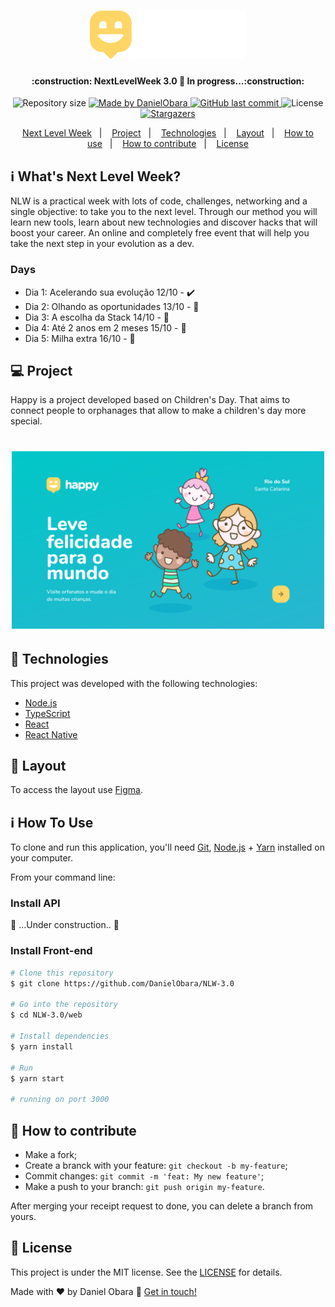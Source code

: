 <h1 align="center">
    <img alt="NextLevelWeek" title="#NextLevelWeek" src=".github/logo.svg" width="250px" />
</h1>

<h4 align="center"> 
	:construction: NextLevelWeek 3.0 🚀 In progress...:construction:
</h4>
<p align="center">	
  <img alt="Repository size" src="https://img.shields.io/github/repo-size/DanielObara/NLW-3.0">
	
  <a href="https://www.linkedin.com/in/danielobara/">
    <img alt="Made by DanielObara" src="https://img.shields.io/badge/made%20by-DanielObara-%2304D361">
  </a>
  
  <a href="https://github.com/DanielObara/NLW-3.0/commits/master">
    <img alt="GitHub last commit" src="https://img.shields.io/github/last-commit/DanielObara/NLW-3.0">
  </a>

  <img alt="License" src="https://img.shields.io/badge/license-MIT-brightgreen">
   <a href="https://github.com/DanielObara/NLW-3.0/stargazers">
    <img alt="Stargazers" src="https://img.shields.io/github/stars/DanielObara/NLW-3.0?style=social">
  </a>
</p>
<!-- <p align="center">
<a href="https://insomnia.rest/run/?label=NLW%201.0%20-%20Ecoleta&uri=https%3A%2F%2Fraw.githubusercontent.com%2FDanielObara%2FNLW-1.0%2Fmaster%2Fbackend%2FInsomnia.json" target="_blank"><img src="https://insomnia.rest/images/run.svg" alt="Run in Insomnia"></a>
</p> -->
<p align="center">
  <a href="#-nlw">Next Level Week</a>&nbsp;&nbsp;&nbsp;|&nbsp;&nbsp;&nbsp;
  <a href="#-project">Project</a>&nbsp;&nbsp;&nbsp;|&nbsp;&nbsp;&nbsp;
  <a href="#rocket-Technologies">Technologies</a>&nbsp;&nbsp;&nbsp;|&nbsp;&nbsp;&nbsp;
  <a href="#-layout">Layout</a>&nbsp;&nbsp;&nbsp;|&nbsp;&nbsp;&nbsp;
  <a href="#-how-to-use">How to use</a>&nbsp;&nbsp;&nbsp;|&nbsp;&nbsp;&nbsp;
  <a href="#-how-to-contribute">How to contribute</a>&nbsp;&nbsp;&nbsp;|&nbsp;&nbsp;&nbsp;
  <a href="#memo-license">License</a>
</p>

## :information_source: What's Next Level Week?

NLW is a practical week with lots of code, challenges, networking and a single objective: to take you to the next level.
Through our method you will learn new tools, learn about new technologies and discover hacks that will boost your career.
An online and completely free event that will help you take the next step in your evolution as a dev.

### Days
- Dia 1: Acelerando sua evolução 12/10 - :heavy_check_mark:
- Dia 2: Olhando as oportunidades 13/10 - :construction:
- Dia 3: A escolha da Stack 14/10 - :construction:
- Dia 4: Até 2 anos em 2 meses 15/10 - :construction:
- Dia 5: Milha extra 16/10 - :construction:

## 💻 Project

Happy is a project developed based on Children's Day. 
That aims to connect people to orphanages that allow to make a children's day more special.

<h1 align="center">
    <img alt="Example" title="Example" src=".github/Home.svg" width="500px" />
</h1>


## :rocket: Technologies

This project was developed with the following technologies:

- [Node.js][nodejs]
- [TypeScript][typescript]
- [React][reactjs]
- [React Native][rn]
<!-- - [Expo][expo] -->

## 🔖 Layout

To access the layout use [Figma](https://www.figma.com/file/mDEbnoojksG4w8sOxmudh3/Happy-Web/duplicate).

## :information_source: How To Use

To clone and run this application, you'll need [Git](https://git-scm.com), [Node.js][nodejs] + [Yarn][yarn] installed on your computer.

From your command line:

### Install API 

:construction: ...Under construction.. :construction:

<!-- ```bash
# Clone this repository
$ git clone https://github.com/DanielObara/NLW-3.0

# Go into the repository
$ cd NLW-3.0/backend

# Install dependencies
$ yarn install

# Run Migrates
$ yarn knex:migrate

# Run Seeds
$ yarn knex:seed

# Start server
$ yarn dev

# running on port 3333
``` -->

### Install Front-end

```bash
# Clone this repository
$ git clone https://github.com/DanielObara/NLW-3.0

# Go into the repository
$ cd NLW-3.0/web

# Install dependencies
$ yarn install

# Run
$ yarn start

# running on port 3000
```

<!-- ### Install Mobile -->

<!-- ```bash
# Clone this repository
$ git clone https://github.com/DanielObara/NLW-1.0

# Go into the repository
$ cd NLW-1.0/mobile

# Install dependencies
$ yarn install

# Run
$ yarn start

# Expo will open, just scan the qrcode on terminal or expo page

# If some problem with fonts, execute:
$ expo install expo-font @expo-google-fonts/ubuntu @expo-google-fonts/roboto

``` -->

## 🤔 How to contribute

-  Make a fork;
-  Create a branck with your feature: `git checkout -b my-feature`;
-  Commit changes: `git commit -m 'feat: My new feature'`;
-  Make a push to your branch: `git push origin my-feature`.

After merging your receipt request to done, you can delete a branch from yours.

## :memo: License

This project is under the MIT license. See the [LICENSE](https://github.com/DanielObara/NLW-3.0/blob/master/LICENSE) for details.

Made with ♥ by Daniel Obara :wave: [Get in touch!](https://www.linkedin.com/in/danielobara/)

[nodejs]: https://nodejs.org/
[typescript]: https://www.typescriptlang.org/
[expo]: https://expo.io/
[reactjs]: https://reactjs.org
[rn]: https://facebook.github.io/react-native/
[yarn]: https://yarnpkg.com/
